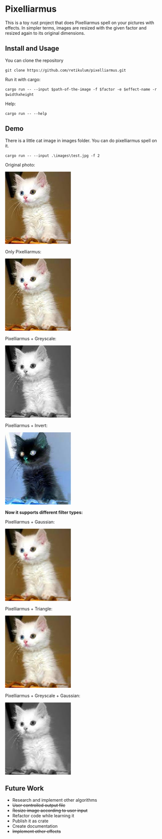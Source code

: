 # Pixelliarmus

This is a toy rust project that does Pixelliarmus spell on your pictures with effects. In simpler terms, images are resized with the given factor and resized again to its original dimensions.

## Install and Usage

You can clone the repository

`git clone https://github.com/retikulum/pixelliarmus.git`

Run it with cargo:

`cargo run -- --input $path-of-the-image -f $factor -e $effect-name -r $widthxheight`

Help:

`cargo run -- --help`

## Demo

There is a little cat image in images folder. You can do pixelliarmus spell on it.

`cargo run -- --input .\images\test.jpg -f 2`

Original photo:

![](/images/test.jpg)

Only Pixelliarmus:

![](/images/test-2-.jpg)

Pixelliarmus + Greyscale:

![](/images/test-2-greyscale.jpg)

Pixelliarmus + Invert:

![](/images/test-2-invert.jpg)

**Now it supports different filter types:**

Pixelliarmus + Gaussian:

![](/images/test-2-gaussian.jpg)

Pixelliarmus + Triangle:

![](/images/test-2-triangle.jpg)

Pixelliarmus + Greyscale + Gaussian:

![](/images/test-2-greyscale-gaussian.jpg)


## Future Work

- Research and implement other algorithms
- <del>User controlled output file<del>
- <del>Resize image according to user input<del>
- Refactor code while learning it
- Publish it as crate
- Create documentation
- <del>Implement other effects<del>